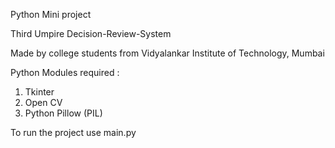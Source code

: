Python Mini project 

Third Umpire Decision-Review-System

Made by college students from Vidyalankar Institute of Technology, Mumbai 

Python Modules required :
1. Tkinter 
2. Open CV 
3. Python Pillow (PIL)

To run the project use main.py

